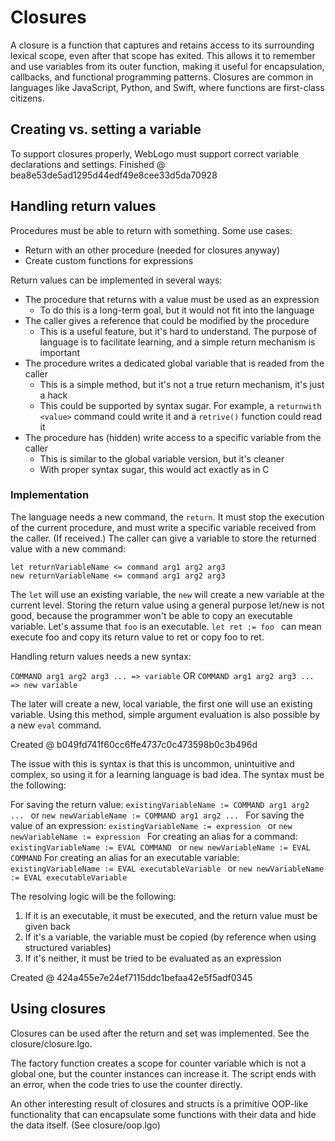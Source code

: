 # Closures

A closure is a function that captures and retains access to its surrounding lexical scope, even after that scope has exited. This allows it to remember and use variables from its outer function, making it useful for encapsulation, callbacks, and functional programming patterns. Closures are common in languages like JavaScript, Python, and Swift, where functions are first-class citizens.

## Creating vs. setting a variable

To support closures properly, WebLogo must support correct variable declarations and settings.
Finished @ bea8e53de5ad1295d44edf49e8cee33d5da70928

## Handling return values

Procedures must be able to return with something. Some use cases:
* Return with an other procedure (needed for closures anyway)
* Create custom functions for expressions

Return values can be implemented in several ways:
* The procedure that returns with a value must be used as an expression
    * To do this is a long-term goal, but it would not fit into the language
* The caller gives a reference that could be modified by the procedure
    * This is a useful feature, but it's hard to understand. The purpose of language is to facilitate learning, and a simple return mechanism is important
* The procedure writes a dedicated global variable that is readed from the caller
    * This is a simple method, but it's not a true return mechanism, it's just a hack
    * This could be supported by syntax sugar. For example, a `returnwith <value>` command could write it and a `retrive()` function could read it 
* The procedure has (hidden) write access to a specific variable from the caller
    * This is similar to the global variable version, but it's cleaner
    * With proper syntax sugar, this would act exactly as in C

### Implementation

The language needs a new command, the `return`. It must stop the execution of the current procedure, and must write a specific variable received from the caller. (If received.)
The caller can give a variable to store the returned value with a new command: 
```
let returnVariableName <= command arg1 arg2 arg3
new returnVariableName <= command arg1 arg2 arg3
```

The `let` will use an existing variable, the `new` will create a new variable at the current level.
Storing the return value using a general purpose let/new is not good, because the programmer won't be able to copy an executable variable.
Let's assume that `foo` is an executable.
`let ret := foo ` can mean execute foo and copy its return value to ret or copy foo to ret.

Handling return values needs a new syntax:

`COMMAND arg1 arg2 arg3 ... => variable`
OR
`COMMAND arg1 arg2 arg3 ... => new variable`

The later will create a new, local variable, the first one will use an existing variable.
Using this method, simple argument evaluation is also possible by a new `eval` command.

Created @ b049fd741f60cc6ffe4737c0c473598b0c3b496d

The issue with this is syntax is that this is uncommon, unintuitive and complex, so using it for a learning language is bad idea.
The syntax must be the following:

For saving the return value: `existingVariableName := COMMAND arg1 arg2 ... ` or `new newVariableName := COMMAND arg1 arg2 ... `
For saving the value of an expression: `existingVariableName := expression ` or `new newVariableName := expression `
For creating an alias for a command: `existingVariableName := EVAL COMMAND ` or `new newVariableName := EVAL COMMAND`
For creating an alias for an executable variable: `existingVariableName := EVAL executableVariable ` or `new newVariableName := EVAL executableVariable`

The resolving logic will be the following:
1) If it is an executable, it must be executed, and the return value must be given back
2) If it's a variable, the variable must be copied (by reference when using structured variables)
3) If it's neither, it must be tried to be evaluated as an expression

Created @ 424a455e7e24ef7115ddc1befaa42e5f5adf0345

## Using closures

Closures can be used after the return and set was implemented. See the closure/closure.lgo.

The factory function creates a scope for counter variable which is not a global one, but the counter instances can increase it.
The script ends with an error, when the code tries to use the counter directly.

An other interesting result of closures and structs is a primitive OOP-like functionality that can encapsulate some functions with their data and hide the data itself. (See closure/oop.lgo)